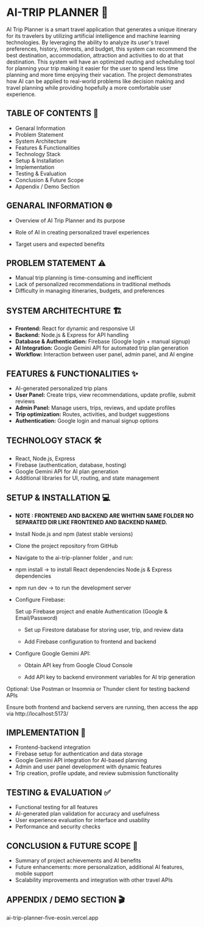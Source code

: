 
# AI-TRIP PLANNER 🚀

AI Trip Planner is a smart travel application that generates a unique itinerary for its travelers by utilizing artificial intelligence and machine learning technologies. By leveraging the ability to analyze its user's travel preferences, history, interests, and budget, this system can recommend the best destination, accommodation, attraction and activities to do at that destination. This system will have an optimized routing and scheduling tool for planning your trip making it easier for the user to spend less time planning and more time enjoying their vacation. The project demonstrates how AI can be applied to real-world problems like decision making and travel planning while providing hopefully a more comfortable user experience.


## TABLE OF CONTENTS 📑


* Genaral Information
* Problem Statement
* System Architecture
* Features & Functionalities
* Technology Stack
* Setup & Installation
* Implementation
* Testing & Evaluation
* Conclusion & Future Scope
* Appendix / Demo Section

## GENARAL INFORMATION 🌐

* Overview of AI Trip Planner and its purpose

* Role of AI in creating personalized travel experiences

* Target users and expected benefits

## PROBLEM STATEMENT ⚠️

* Manual trip planning is time-consuming and inefficient
* Lack of personalized recommendations in traditional methods
* Difficulty in managing itineraries, budgets, and preferences

## SYSTEM ARCHITECHTURE 🏗️

* **Frontend:** React for dynamic and responsive UI 
* **Backend:** Node.js & Express for API handling
* **Database & Authentication:** Firebase (Google login + manual signup)
* **AI Integration:** Google Gemini API for automated trip plan generation
* **Workflow:** Interaction between user panel, admin panel, and AI engine

## FEATURES & FUNCTIONALITIES ✨

* AI-generated personalized trip plans
* **User Panel:** Create trips, view recommendations, update profile, submit reviews
* **Admin Panel:** Manage users, trips, reviews, and update profiles
* **Trip optimization:** Routes, activities, and budget suggestions
* **Authentication:** Google login and manual signup options

## TECHNOLOGY STACK 🛠️

* React, Node.js, Express
* Firebase (authentication, database, hosting)
* Google Gemini API for AI plan generation
* Additional libraries for UI, routing, and state management

## SETUP & INSTALLATION 💻

* **NOTE : FRONTENED AND BACKEND ARE WHITHIN SAME FOLDER NO SEPARATED DIR LIKE FRONTENED AND BACKEND NAMED.**

* Install Node.js and npm (latest stable versions)

* Clone the project repository from GitHub

* Navigate to the ai-trip-planner folder  , and run:

* npm install → to install React dependencies Node.js & Express dependencies

* npm run dev → to run the development server

* Configure Firebase:

  Set up Firebase project and enable Authentication (Google & Email/Password)

   * Set up Firestore database for storing user, trip, and review data

   * Add Firebase configuration to frontend and backend

* Configure Google Gemini API:

   * Obtain API key from Google Cloud Console

   * Add API key to backend environment variables for AI trip generation

Optional: Use Postman or Insomnia or Thunder client for testing backend APIs

Ensure both frontend and backend servers are running, then access the app via http://localhost:5173/

## IMPLEMENTATION 🚀

* Frontend-backend integration
* Firebase setup for authentication and data storage
* Google Gemini API integration for AI-based planning
* Admin and user panel development with dynamic features
* Trip creation, profile update, and review submission functionality

## TESTING & EVALUATION ✅

* Functional testing for all features
* AI-generated plan validation for accuracy and usefulness
* User experience evaluation for interface and usability
* Performance and security checks

## CONCLUSION & FUTURE SCOPE 🎯

* Summary of project achievements and AI benefits
* Future enhancements: more personalization, additional AI features, mobile support
* Scalability improvements and integration with other travel APIs

## APPENDIX / DEMO SECTION 🎬

ai-trip-planner-five-eosin.vercel.app


